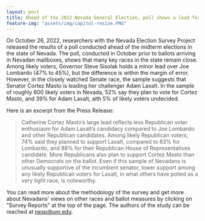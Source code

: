 ```yaml
---
layout: post
title: Ahead of the 2022 Nevada General Election, poll shows a lead for Senator Cortez Masto.
feature-img: "assets/img/capitol-resize.PNG"
---
```


On October 26, 2022, researchers with the Nevada Election Survey Project released the results of a poll conducted ahead of the midterm elections in the state of Nevada. The poll, conducted in October prior to ballots arriving in Nevadan mailboxes, shows that many key races in the state remain close. Among likely voters, Governor Steve Sisolak holds a minor lead over Joe Lombardo (47% to 45%), but the difference is within the margin of error. However, in the closely watched Senate race, the sample suggests that Senator Cortez Masto is leading her challenger Adam Laxalt. In the sample of roughly 600 likely voters in Nevada, 52% say they plan to vote for Cortez Masto, and 39% for Adam Laxalt, aith 5% of likely voters undecided. 

Here is an excerpt from the Press Release:

> Catherine Cortez Masto’s large lead reflects less Republican voter enthusiasm for Adam Laxalt’s candidacy compared to Joe Lombardo and other Republican candidates. Among likely Republican voters, 74% said they planned to support Laxalt, compared to 83% for Lombardo, and 88% for their Republican House of Representatives candidate. More Republicans also plan to support Cortez Masto than other Democrats on the ballot. Even if this sample of Nevadans is unusually supportive of the incumbent senator, lower support among any likely Republican voters for Laxalt, in what others have polled as a very tight race, is noteworthy.

You can read more about the methodology of the survey and get more about Nevadans' views on other races and ballot measures by clicking on "Survey Reports" at the top of the page. The authors of the study can be reached at nesp@unr.edu.
